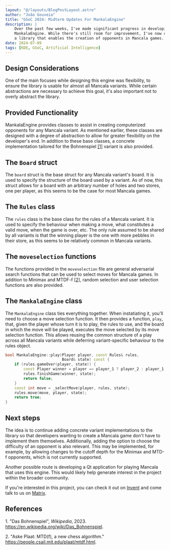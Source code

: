 ```yaml
---
layout: "@/layouts/BlogPostLayout.astro"
author: "João Gouveia"
title: "GSoC 2024: Midterm Updates For MankalaEngine"
description: |
    Over the past few weeks, I've made significant progress in developing
    MankalaEngine. While there's still room for improvement, I've now created
    a library that enables the creation of opponents in Mancala games.
date: 2024-07-09
tags: [KDE, GSoC, Artificial Intelligence]
---
```


## Design Considerations

One of the main focuses while designing this engine was flexibility, to ensure
the library is usable for almost all Mancala variants. While certain abstractions
are necessary to achieve this goal, it's also important not to overly abstract
the library.

## Provided Functionality

MankalaEngine provides classes to assist in creating computerized opponents for
any Mancala variant. As mentioned earlier, these classes are designed with a
degree of abstraction to allow for greater flexibility on the developer's end. In
addition to these base classes, a concrete implementation tailored for the
Bohnenspiel [\[1\]](#citeproc_bib_item_1) variant is also provided.

## The `Board` struct

The `board` struct is the base struct for any Mancala variant's board. It is used
to specify the structure of the board used by a variant. As of now, this struct
allows for a board with an arbitrary number of holes and two stores, one per
player, as this seems to be the case for most Mancala games.

## The `Rules` class

The `rules` class is the base class for the rules of a Mancala variant. It is
used to specify the behaviour when making a move, what constitutes a valid move,
when the game is over, etc. The only rule assumed to be shared by all variants is
that the winning player is the one with more pebbles in their store, as this
seems to be relatively common in Mancala variants.

## The `moveselection` functions

The functions provided in the `moveselection` file are general adversarial search
functions that can be used to select moves for Mancala games. In addition to
Minimax and MTDF-f [\[2\]](#citeproc_bib_item_2), random selection and user
selection functions are also provided.

## The `MankalaEngine` class

The `MankalaEngine` class ties everything together. When instatiating it, you'll
need to choose a move selection function. It then provides a function, `play`,
that, given the player whose turn it is to play, the rules to use, and the board
in which the move will be played, executes the move selected by its move
selection function. This allows reusing the common structure of a play across all
Mancala variants while deferring variant-specific behaviour to the rules object.

```cpp
bool MankalaEngine::play(Player player, const Rules& rules,
                         Board& state) const {
    if (rules.gameOver(player, state)) {
        const Player winner = player == player_1 ? player_2 : player_1;
        rules.finishGame(winner, state);
        return false;
    }
    const int move = _selectMove(player, rules, state);
    rules.move(move, player, state);
    return true;
}
```

## Next steps

The idea is to continue adding concrete variant implementations to the library so
that developers wanting to create a Mancala game don't have to implement them
themselves. Additionally, adding the option to choose the difficulty of an
opponent is also relevant. This may be implemented, for example, by allowing
changes to the cutoff depth for the Minimax and MTD-f opponents, which is not
currently supported.

Another possible route is developing a Qt application for playing Mancala that
uses this engine. This would likely help generate interest in the project within
the broader community.

If you're interested in this project, you can check it out on
[Invent](https://invent.kde.org/joaotgouveia/mankalaengine) and come talk to us
on [Matrix](https://matrix.to/#/#mancala:kde.org).

## References

<a name="citeproc_bib_item_1" class="reference">1.</a> "Das Bohnenspiel", <i>Wikipedia</i>, 2023.
<https://en.wikipedia.org/wiki/Das_Bohnenspiel>.

<a name="citeproc_bib_item_2" class="reference">2.</a> "Aske Plaat: MTD(f), a new chess algorithm."
<https://people.csail.mit.edu/plaat/mtdf.html>.
